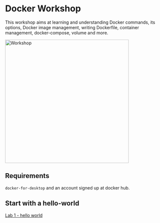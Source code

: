 # Docker Workshop

This workshop aims at learning and understanding Docker commands, its options, Docker image management, writing Dockerfile, container management, docker-compose, volume and more.

<img src="https://pbs.twimg.com/media/DEavFDzVYAAbxPV.jpg" alt="Workshop" width="400"/>

## Requirements

`docker-for-desktop` and an account signed up at docker hub.


## Start with a hello-world
[Lab 1 - hello world](hello-world-lab1/README.md)
